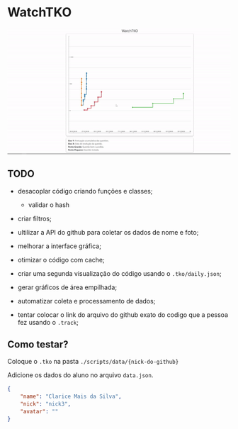 # WatchTKO

![exemplo](example.gif)

## TODO

- desacoplar código criando funções e classes;
  - validar o hash
- criar filtros;
- ultilizar a API do github para coletar os dados de nome e foto;
- melhorar a interface gráfica;
- otimizar o código com cache;

- criar uma segunda visualização do código usando o `.tko/daily.json`;
- gerar gráficos de área empilhada;
- automatizar coleta e processamento de dados;
- tentar colocar o link do arquivo do github exato do codigo que a pessoa fez usando o `.track`;

## Como testar?

Coloque o `.tko` na pasta `./scripts/data/{nick-do-github}`

Adicione os dados do aluno no arquivo `data.json`.
```json
{
    "name": "Clarice Mais da Silva",
    "nick": "nick3",
    "avatar": ""
}
```
